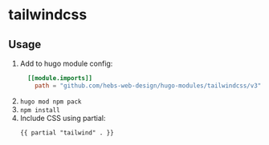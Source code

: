 # tailwindcss

## Usage

1. Add to hugo module config:
   ```toml
     [[module.imports]]
       path = "github.com/hebs-web-design/hugo-modules/tailwindcss/v3"
   ```
2. ```hugo mod npm pack```
3. ```npm install```
4. Include CSS using partial:
    ```hugo
    {{ partial "tailwind" . }}
    ```